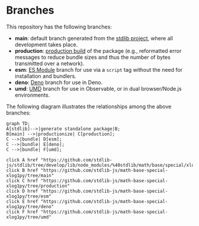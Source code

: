 <!--

@license Apache-2.0

Copyright (c) 2022 The Stdlib Authors.

Licensed under the Apache License, Version 2.0 (the "License");
you may not use this file except in compliance with the License.
You may obtain a copy of the License at

    http://www.apache.org/licenses/LICENSE-2.0

Unless required by applicable law or agreed to in writing, software
distributed under the License is distributed on an "AS IS" BASIS,
WITHOUT WARRANTIES OR CONDITIONS OF ANY KIND, either express or implied.
See the License for the specific language governing permissions and
limitations under the License.

-->

# Branches

This repository has the following branches:

-   **main**: default branch generated from the [stdlib project][stdlib-url], where all development takes place.
-   **production**: [production build][production-url] of the package (e.g., reformatted error messages to reduce bundle sizes and thus the number of bytes transmitted over a network).
-   **esm**: [ES Module][esm-url] branch for use via a `script` tag without the need for installation and bundlers.
-   **deno**: [Deno][deno-url] branch for use in Deno.
-   **umd**: [UMD][umd-url] branch for use in Observable, or in dual browser/Node.js environments.

The following diagram illustrates the relationships among the above branches:

```mermaid
graph TD;
A[stdlib]-->|generate standalone package|B;
B[main] -->|productionize| C[production];
C -->|bundle| D[esm];
C -->|bundle| E[deno];
C -->|bundle| F[umd];

click A href "https://github.com/stdlib-js/stdlib/tree/develop/lib/node_modules/%40stdlib/math/base/special/xlog1py"
click B href "https://github.com/stdlib-js/math-base-special-xlog1py/tree/main"
click C href "https://github.com/stdlib-js/math-base-special-xlog1py/tree/production"
click D href "https://github.com/stdlib-js/math-base-special-xlog1py/tree/esm"
click E href "https://github.com/stdlib-js/math-base-special-xlog1py/tree/deno"
click F href "https://github.com/stdlib-js/math-base-special-xlog1py/tree/umd"
```

[stdlib-url]: https://github.com/stdlib-js/stdlib/tree/develop/lib/node_modules/%40stdlib/math/base/special/xlog1py
[production-url]: https://github.com/stdlib-js/math-base-special-xlog1py/tree/production
[deno-url]: https://github.com/stdlib-js/math-base-special-xlog1py/tree/deno
[umd-url]: https://github.com/stdlib-js/math-base-special-xlog1py/tree/umd
[esm-url]: https://github.com/stdlib-js/math-base-special-xlog1py/tree/esm